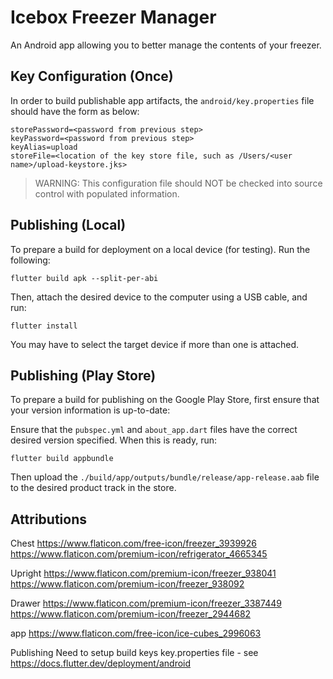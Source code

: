 # Icebox Freezer Manager

An Android app allowing you to better manage the contents of your freezer.

## Key Configuration (Once)

In order to build publishable app artifacts, the `android/key.properties` file should have the form as below:

    storePassword=<password from previous step>
    keyPassword=<password from previous step>
    keyAlias=upload
    storeFile=<location of the key store file, such as /Users/<user name>/upload-keystore.jks>

> WARNING: This configuration file should NOT be checked into source control with populated information.

## Publishing (Local)

To prepare a build for deployment on a local device (for testing). Run the following:

    flutter build apk --split-per-abi

Then, attach the desired device to the computer using a USB cable, and run:

    flutter install

You may have to select the target device if more than one is attached.

## Publishing (Play Store)

To prepare a build for publishing on the Google Play Store, first ensure that your version information is up-to-date:

Ensure that the `pubspec.yml` and `about_app.dart` files have the correct desired version specified. When this is ready, 
run:

    flutter build appbundle

Then upload the `./build/app/outputs/bundle/release/app-release.aab` file to the desired product track in the store.

## Attributions

Chest
https://www.flaticon.com/free-icon/freezer_3939926
https://www.flaticon.com/premium-icon/refrigerator_4665345

Upright
https://www.flaticon.com/premium-icon/freezer_938041
https://www.flaticon.com/premium-icon/freezer_938092

Drawer
https://www.flaticon.com/premium-icon/freezer_3387449
https://www.flaticon.com/premium-icon/freezer_2944682

app
https://www.flaticon.com/free-icon/ice-cubes_2996063

Publishing 
Need to setup build keys key.properties file - see https://docs.flutter.dev/deployment/android